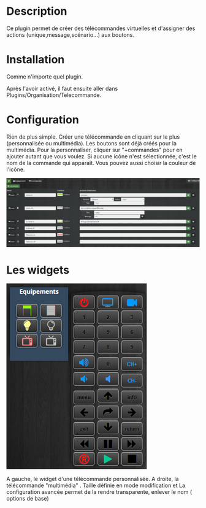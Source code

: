 Description 
===

Ce plugin permet de créer des télécommandes virtuelles et d'assigner des actions (unique,message,scénario...) aux boutons.

Installation
=============

Comme n'importe quel plugin.

Après l'avoir activé, il faut ensuite aller dans Plugins/Organisation/Telecommande.

Configuration
===

Rien de plus simple. Créer une télécommande en cliquant sur le plus (personnalisée ou multimédia). Les boutons sont déjà créés pour la multimédia. Pour la personnaliser, cliquer sur "+commandes" pour en ajouter autant que vous voulez. Si aucune icône n'est sélectionnée, c'est le nom de la commande qui apparaît. Vous pouvez aussi choisir la couleur de l'icône.

![telcocmd](../images/telcocmd.png)


Les widgets
===

![clock0](../images/widget.png)

A gauche, le widget d'une télécommande personnalisée.
A droite, la télécommande "multimédia" . Taille définie en mode modification et La configuration avancée permet de la rendre transparente, enlever le nom ( options de base)





